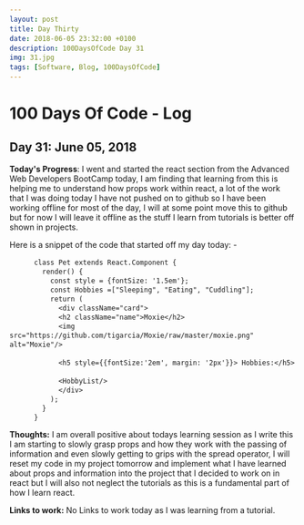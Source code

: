 ```yaml
---
layout: post
title: Day Thirty
date: 2018-06-05 23:32:00 +0100
description: 100DaysOfCode Day 31
img: 31.jpg
tags: [Software, Blog, 100DaysOfCode]
---
```


# 100 Days Of Code - Log

## Day 31: June 05, 2018

**Today's Progress**: I went and started the react section from the Advanced Web Developers BootCamp today, I am finding that learning from this is helping me to understand how props work within react, a lot of the work that I was doing today I have not pushed on to github so I have been working offline for most of the day, I will at some point move this to github but for now I will leave it offline as the stuff I learn from tutorials is better off shown in projects.

Here is a snippet of the code that started off my day today: -

          class Pet extends React.Component {
            render() {
              const style = {fontSize: '1.5em'};
              const Hobbies =["Sleeping", "Eating", "Cuddling"];
              return (
                <div className="card">
                <h2 className="name">Moxie</h2>
                <img src="https://github.com/tigarcia/Moxie/raw/master/moxie.png" alt="Moxie"/>

                <h5 style={{fontSize:'2em', margin: '2px'}}> Hobbies:</h5>

                <HobbyList/>
                </div>
              );
            }
          }
  
 

**Thoughts:** I am overall positive about todays learning session as I write this I am starting to slowly grasp props and how they work with the passing of information and even slowly getting to grips with the spread operator, I will reset my code in my project tomorrow and implement what I have learned about props and information into the project that I decided to work on in react but I will also not neglect the tutorials as this is a fundamental part of how I learn react.

**Links to work:** 
No Links to work today as I was learning from a tutorial.






